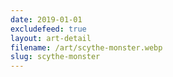 ```yaml
---
date: 2019-01-01
excludefeed: true
layout: art-detail
filename: /art/scythe-monster.webp
slug: scythe-monster
---
```

